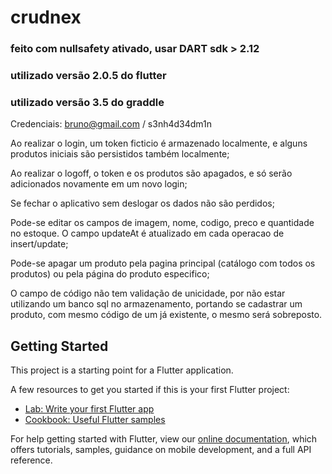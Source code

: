 # crudnex

### feito com nullsafety ativado, usar DART sdk > 2.12
### utilizado versão 2.0.5 do flutter
### utilizado versão 3.5 do graddle

Credenciais: bruno@gmail.com / s3nh4d34dm1n

Ao realizar o login, um token ficticio é armazenado localmente, e alguns produtos iniciais são persistidos também localmente;

Ao realizar o logoff, o token e os produtos são apagados, e só serão adicionados novamente em um novo login;

Se fechar o aplicativo sem deslogar os dados não são perdidos;

Pode-se editar os campos de imagem, nome, codigo, preco e quantidade no estoque. O campo updateAt é atualizado em cada operacao de
insert/update;

Pode-se apagar um produto pela pagina principal (catálogo com todos os produtos) ou pela página do produto especifico;

O campo de código não tem validação de unicidade, por não estar utilizando um banco sql no armazenamento, portando se cadastrar um produto, com mesmo código de um já existente, o mesmo será sobreposto.


## Getting Started

This project is a starting point for a Flutter application.

A few resources to get you started if this is your first Flutter project:

- [Lab: Write your first Flutter app](https://flutter.dev/docs/get-started/codelab)
- [Cookbook: Useful Flutter samples](https://flutter.dev/docs/cookbook)

For help getting started with Flutter, view our
[online documentation](https://flutter.dev/docs), which offers tutorials,
samples, guidance on mobile development, and a full API reference.
